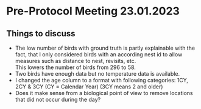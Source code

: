 # Pre-Protocol Meeting 23.01.2023

## Things to discuss

- The low number of birds with ground truth is partly explainable with the fact, that I only considered birds with an according nest id to allow measures such as distance to nest, revisits, etc. <br> This lowers the number of birds from 296 to 58.
- Two birds have enough data but no temperature data is available.
- I changed the age column to a format with following categories: 1CY, 2CY & 3CY (CY = Calendar Year) (3CY means 2 and older)
- Does it make sense from a biological point of view to remove locations that did not occur during the day?
